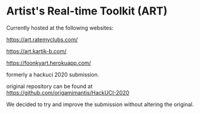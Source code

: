 # Artist's Real-time Toolkit (ART)
Currently hosted at the following websites:

https://art.ratemyclubs.com/

https://art.kartik-b.com/

https://foonkyart.herokuapp.com/

formerly a hackuci 2020 submission.

original repository can be found at https://github.com/origamimantis/HackUCI-2020

We decided to try and improve the submission without altering the original.
